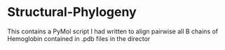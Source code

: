 Structural-Phylogeny
====================

This contains a PyMol script I had written to align pairwise all B chains of Hemoglobin contained in .pdb files in the director
